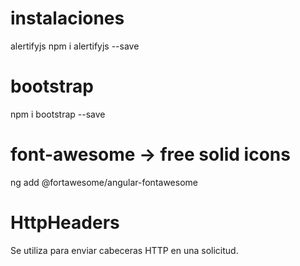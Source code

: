 # instalaciones
alertifyjs
npm i alertifyjs --save

# bootstrap
npm i bootstrap --save

# font-awesome  -> free solid icons
ng add @fortawesome/angular-fontawesome

# HttpHeaders 
Se utiliza para enviar cabeceras HTTP en una solicitud.
